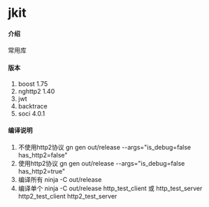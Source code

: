 # jkit

#### 介绍
常用库

#### 版本
1.  boost 1.75
2.  nghttp2 1.40
3.  jwt
4.  backtrace
5.  soci 4.0.1


#### 编译说明

1.  不使用http2协议 gn gen out/release --args="is_debug=false has_http2=false"
2.  使用http2协议 gn gen out/release --args="is_debug=false has_http2=true"
3.  编译所有 ninja -C out/release
3.  编译单个 ninja -C out/release http_test_client 或 http_test_server http2_test_client http2_test_server


